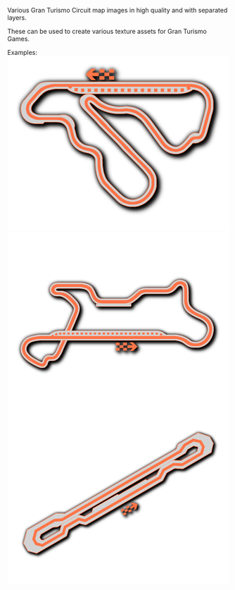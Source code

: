 Various Gran Turismo Circuit map images in high quality and with separated layers.

These can be used to create various texture assets for Gran Turismo Games.

Examples:
![image](https://github.com/Silentwarior112/GT-Trackmaps/blob/main/Examples/apricothill.png)
![image](https://github.com/Silentwarior112/GT-Trackmaps/blob/main/Examples/ssr5.png)
![image](https://github.com/Silentwarior112/GT-Trackmaps/blob/main/Examples/pod.png)
